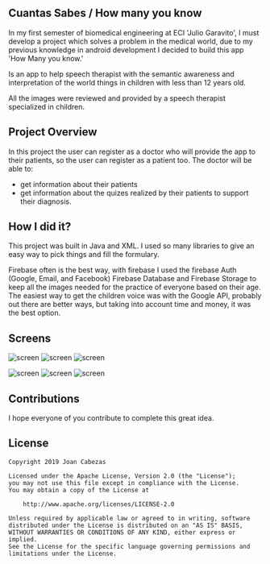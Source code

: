 ## Cuantas Sabes / How many you know
In my first semester of biomedical engineering at ECI 'Julio Garavito', I must develop a project which solves a problem in the medical world, due to my previous knowledge in android development I decided to build this app 'How Many you know.'

Is an app to help speech therapist with the semantic awareness and interpretation of the world things in children with less than 12 years old.

All the images were reviewed and provided by a speech therapist specialized in children.

## Project Overview
In this project the user can register as a doctor who will provide the app to their patients, so the user can register as a patient too.
The doctor will be able to:
-   get information about their patients
-   get information about the quizes realized by their patients to support their diagnosis.

## How I did it?
This project was built in Java and XML. I used so many libraries to give an easy way to pick things and fill the formulary.

Firebase often is the best way, with firebase I used the firebase Auth (Google, Email, and Facebook) Firebase Database and Firebase Storage to keep all the images needed for the practice of everyone based on their age.
The easiest way to get the children voice was with the Google API, probably out there are better ways, but taking into account time and money, it was the best option.

## Screens

![screen](../master/images/2.jpg)   ![screen](../master/images/3.jpg)     ![screen](../master/images/4..jpg)

![screen](../master/images/5.jpg)   ![screen](../master/images/6.jpg)     ![screen](../master/images/7.jpg)

## Contributions
I hope everyone of you contribute to complete this great idea.

## License

    Copyright 2019 Joan Cabezas

    Licensed under the Apache License, Version 2.0 (the "License");
    you may not use this file except in compliance with the License.
    You may obtain a copy of the License at

        http://www.apache.org/licenses/LICENSE-2.0

    Unless required by applicable law or agreed to in writing, software
    distributed under the License is distributed on an "AS IS" BASIS,
    WITHOUT WARRANTIES OR CONDITIONS OF ANY KIND, either express or implied.
    See the License for the specific language governing permissions and
    limitations under the License.
